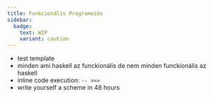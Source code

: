 ```yaml
---
title: Funkcionális Programozás
sidebar:
  badge:
    text: WIP
    variant: caution
---
```


- test template
- minden ami haskell az funckionális de nem minden funckionális az haskell
- inline code execution: `-- >>>`
- write yourself a scheme in 48 hours

